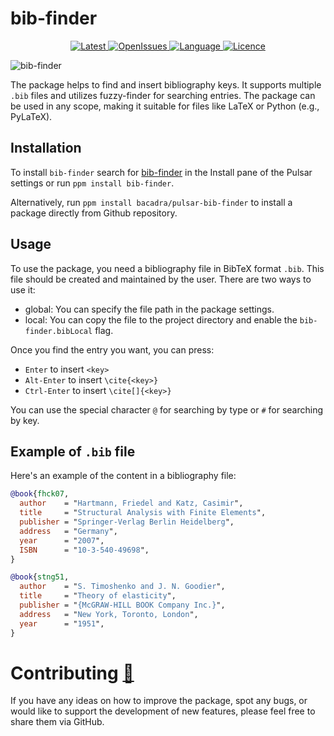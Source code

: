 # bib-finder

<p align="center">
  <a href="https://github.com/bacadra/pulsar-bib-finder/tags">
  <img src="https://img.shields.io/github/v/tag/bacadra/pulsar-bib-finder?style=for-the-badge&label=Latest&color=blue" alt="Latest">
  </a>
  <a href="https://github.com/bacadra/pulsar-bib-finder/issues">
  <img src="https://img.shields.io/github/issues-raw/bacadra/pulsar-bib-finder?style=for-the-badge&color=blue" alt="OpenIssues">
  </a>
  <a href="https://github.com/bacadra/pulsar-bib-finder/blob/master/package.json">
  <img src="https://img.shields.io/github/languages/top/bacadra/pulsar-bib-finder?style=for-the-badge&color=blue" alt="Language">
  </a>
  <a href="https://github.com/bacadra/pulsar-bib-finder/blob/master/LICENSE">
  <img src="https://img.shields.io/github/license/bacadra/pulsar-bib-finder?style=for-the-badge&color=blue" alt="Licence">
  </a>
</p>

![bib-finder](https://github.com/bacadra/bib-finder/blob/master/assets/bib-finder.gif?raw=true)

The package helps to find and insert bibliography keys. It supports multiple `.bib` files and utilizes fuzzy-finder for searching entries. The package can be used in any scope, making it suitable for files like LaTeX or Python (e.g., PyLaTeX).

## Installation

To install `bib-finder` search for [bib-finder](https://web.pulsar-edit.dev/packages/bib-finder) in the Install pane of the Pulsar settings or run `ppm install bib-finder`.

Alternatively, run `ppm install bacadra/pulsar-bib-finder` to install a package directly from Github repository.

## Usage

To use the package, you need a bibliography file in BibTeX format `.bib`. This file should be created and maintained by the user. There are two ways to use it:

* global: You can specify the file path in the package settings.
* local: You can copy the file to the project directory and enable the `bib-finder.bibLocal` flag.

Once you find the entry you want, you can press:
* `Enter` to insert `<key>`
* `Alt-Enter` to insert `\cite{<key>}`
* `Ctrl-Enter` to insert `\cite[]{<key>}`

You can use the special character `@` for searching by type or `#` for searching by key.

## Example of `.bib` file

Here's an example of the content in a bibliography file:

```bib
@book{fhck07,
  author    = "Hartmann, Friedel and Katz, Casimir",
  title     = "Structural Analysis with Finite Elements",
  publisher = "Springer-Verlag Berlin Heidelberg",
  address   = "Germany",
  year      = "2007",
  ISBN      = "10-3-540-49698",
}

@book{stng51,
  author    = "S. Timoshenko and J. N. Goodier",
  title     = "Theory of elasticity",
  publisher = "{McGRAW-HILL BOOK Company Inc.}",
  address   = "New York, Toronto, London",
  year      = "1951",
}
```

# Contributing [🍺](https://www.buymeacoffee.com/asiloisad)

If you have any ideas on how to improve the package, spot any bugs, or would like to support the development of new features, please feel free to share them via GitHub.
